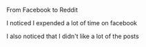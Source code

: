 From Facebook to Reddit

I noticed I expended a lot of time on facebook 

I also noticed that I didn't like a lot of the posts